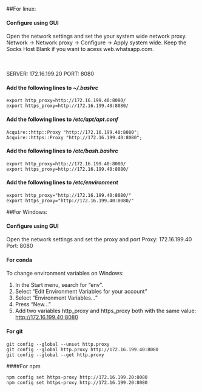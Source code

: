 
##For linux:
#### Configure using GUI

Open the network settings and set the your system wide network proxy.
Network -> Network proxy -> Configure -> Apply system wide.
Keep the Socks Host Blank if you want to acess web.whatsapp.com.
<br><br><br>

SERVER: 172.16.199.20
PORT: 8080

#### Add the following lines to _~/.bashrc_

```
export http_proxy=http://172.16.199.40:8080/ 
export https_proxy=http://172.16.199.40:8080/ 
```

#### Add the following lines to _/etc/apt/apt.conf_

```
Acquire::http::Proxy "http://172.16.199.40:8080"; 
Acquire::https::Proxy "http://172.16.199.40:8080"; 
```

#### Add the following lines to _/etc/bash.bashrc_

```
export http_proxy=http://172.16.199.40:8080/ 
export https_proxy=http://172.16.199.40:8080/ 
```

#### Add the following lines to _/etc/environment_

```
export http_proxy="http://172.16.199.40:8080/"
export https_proxy="http://172.16.199.40:8080/"
```

##For Windows:
#### Configure using GUI
Open the network settings and set the proxy and port
Proxy: 172.16.199.40
Port: 8080

#### For conda
To change environment variables on Windows:
1. In the Start menu, search for “env”.
2. Select “Edit Environment Variables for your account”
3. Select “Environment Variables…”
4. Press “New…”
5. Add two variables http_proxy and https_proxy both with the same value: http://172.16.199.40:8080

#### For git
```
git config --global --unset http.proxy
git config --global http.proxy http://172.16.199.40:8080
git config --global --get http.proxy
```

####For npm
```
npm config set https-proxy http://172.16.199.20:8080                                                                        
npm config set https-proxy http://172.16.199.20:8080
```
